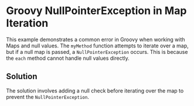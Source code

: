 # Groovy NullPointerException in Map Iteration

This example demonstrates a common error in Groovy when working with Maps and null values. The `myMethod` function attempts to iterate over a map, but if a null map is passed, a `NullPointerException` occurs. This is because the `each` method cannot handle null values directly.

## Solution
The solution involves adding a null check before iterating over the map to prevent the `NullPointerException`. 